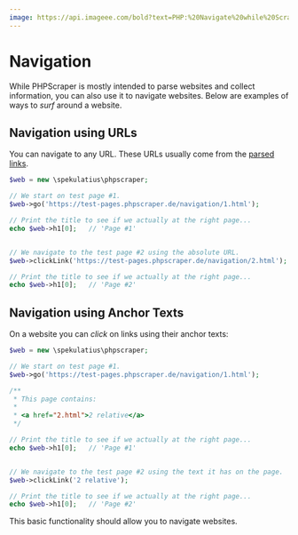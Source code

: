 ```yaml
---
image: https://api.imageee.com/bold?text=PHP:%20Navigate%20while%20Scraping&bg_image=https://images.unsplash.com/photo-1542762933-ab3502717ce7
---
```


# Navigation

While PHPScraper is mostly intended to parse websites and collect information, you can also use it to navigate websites. Below are examples of ways to *surf* around a website.


## Navigation using URLs

You can navigate to any URL. These URLs usually come from the [parsed links](/examples/scrape-links).

```PHP
$web = new \spekulatius\phpscraper;

// We start on test page #1.
$web->go('https://test-pages.phpscraper.de/navigation/1.html');

// Print the title to see if we actually at the right page...
echo $web->h1[0];   // 'Page #1'


// We navigate to the test page #2 using the absolute URL.
$web->clickLink('https://test-pages.phpscraper.de/navigation/2.html');

// Print the title to see if we actually at the right page...
echo $web->h1[0];   // 'Page #2'
```


## Navigation using Anchor Texts

On a website you can *click* on links using their anchor texts:

```PHP
$web = new \spekulatius\phpscraper;

// We start on test page #1.
$web->go('https://test-pages.phpscraper.de/navigation/1.html');

/**
 * This page contains:
 *
 * <a href="2.html">2 relative</a>
 */

// Print the title to see if we actually at the right page...
echo $web->h1[0];   // 'Page #1'


// We navigate to the test page #2 using the text it has on the page.
$web->clickLink('2 relative');

// Print the title to see if we actually at the right page...
echo $web->h1[0];   // 'Page #2'
```

This basic functionality should allow you to navigate websites.
